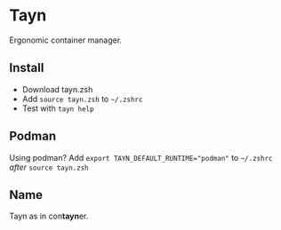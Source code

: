 # Tayn

Ergonomic container manager.

## Install

* Download tayn.zsh
* Add `source tayn.zsh` to `~/.zshrc`
* Test with `tayn help`

## Podman

Using podman? Add `export TAYN_DEFAULT_RUNTIME="podman"` to `~/.zshrc` *after* `source tayn.zsh`

## Name

Tayn as in con**tayn**er.
